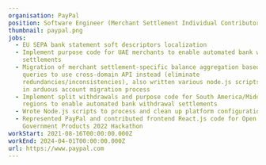 ```yaml
---
organisation: PayPal
position: Software Engineer (Merchant Settlement Individual Contributor)
thumbnail: paypal.png
jobs:
  - EU SEPA bank statement soft descriptors localization
  - Implement purpose code for UAE merchants to enable automated bank withdrawal
    settlements
  - Migration of merchant settlement-specific balance aggregation based on DB
    queries to use cross-domain API instead (eliminate
    redundancies/inconsistencies), also written various node.js scripts to aid
    in arduous account migration process
  - Implement split withdrawals and purpose code for South America/Middle East
    regions to enable automated bank withdrawal settlements
  - Wrote Node.js scripts to process and clean up platform configurations
  - Represented PayPal and contributed frontend React.js code for Open
    Government Products 2022 Hackathon
workStart: 2021-08-16T00:00:00.000Z
workEnd: 2024-04-01T00:00:00.000Z
url: https://www.paypal.com
---
```

